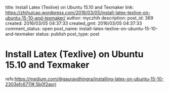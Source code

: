 title: Install Latex (Texlive) on Ubuntu 15.10 and Texmaker
link: https://zhihuicao.wordpress.com/2016/03/05/install-latex-texlive-on-ubuntu-15-10-and-texmaker/
author: myczhih
description: 
post_id: 369
created: 2016/03/05 04:37:33
created_gmt: 2016/03/05 04:37:33
comment_status: open
post_name: install-latex-texlive-on-ubuntu-15-10-and-texmaker
status: publish
post_type: post

# Install Latex (Texlive) on Ubuntu 15.10 and Texmaker

refs:<https://medium.com/@gauravdhingra/installing-latex-on-ubuntu-15-10-2303efc6711#.5b0f2aorj>